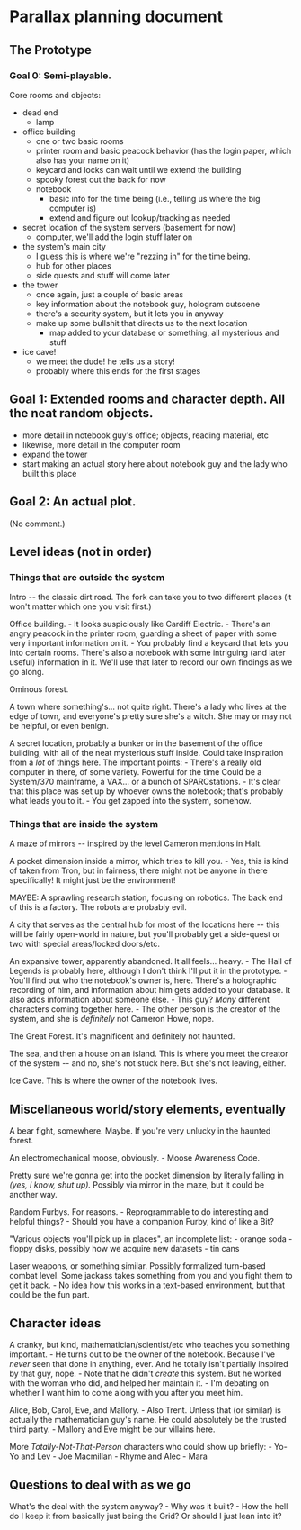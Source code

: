 # Parallax planning document

## The Prototype
### Goal 0: Semi-playable.
Core rooms and objects:
- dead end
    - lamp
- office building
    - one or two basic rooms
    - printer room and basic peacock behavior (has the login paper, which also has your name on it)
    - keycard and locks can wait until we extend the building
    - spooky forest out the back for now
    - notebook
        - basic info for the time being (i.e., telling us where the big computer is)
        - extend and figure out lookup/tracking as needed
- secret location of the system servers (basement for now)
    - computer, we'll add the login stuff later on
- the system's main city
    - I guess this is where we're "rezzing in" for the time being.
    - hub for other places
    - side quests and stuff will come later
- the tower
    - once again, just a couple of basic areas
    - key information about the notebook guy, hologram cutscene
    - there's a security system, but it lets you in anyway
    - make up some bullshit that directs us to the next location
        - map added to your database or something, all mysterious and stuff
- ice cave!
    - we meet the dude! he tells us a story!
    - probably where this ends for the first stages


## Goal 1: Extended rooms and character depth. All the neat random objects.
- more detail in notebook guy's office; objects, reading material, etc
- likewise, more detail in the computer room
- expand the tower
- start making an actual story here about notebook guy and the lady who built this place

## Goal 2: An actual plot.
(No comment.)

## Level ideas (not in order)
### Things that are outside the system
Intro -- the classic dirt road. The fork can take you to two different places (it won't matter which one you visit first.)

Office building.
    - It looks suspiciously like Cardiff Electric.
    - There's an angry peacock in the printer room, guarding a sheet of paper with some very important information on it.
    - You probably find a keycard that lets you into certain rooms. There's also a notebook with some intriguing (and later useful) information in it. We'll use that later to record our own findings as we go along.

Ominous forest.

A town where something's... not quite right. There's a lady who lives at the edge of town, and everyone's pretty sure she's a witch. She may or may not be helpful, or even benign.

A secret location, probably a bunker or in the basement of the office building, with all of the neat mysterious stuff inside. Could take inspiration from a _lot_ of things here. The important points:
    - There's a really old computer in there, of some variety. Powerful for the time Could be a System/370 mainframe, a VAX... or a bunch of SPARCstations.
    - It's clear that this place was set up by whoever owns the notebook; that's probably what leads you to it.
    - You get zapped into the system, somehow.



### Things that are inside the system
A maze of mirrors -- inspired by the level Cameron mentions in Halt.

A pocket dimension inside a mirror, which tries to kill you.
    - Yes, this is kind of taken from Tron, but in fairness, there might not be anyone in there specifically! It might just be the environment!

MAYBE: A sprawling research station, focusing on robotics. The back end of this is a factory. The robots are probably evil.

A city that serves as the central hub for most of the locations here -- this will be fairly open-world in nature, but you'll probably get a side-quest or two with special areas/locked doors/etc.

An expansive tower, apparently abandoned. It all feels... heavy.
    - The Hall of Legends is probably here, although I don't think I'll put it in the prototype.
    - You'll find out who the notebook's owner is, here. There's a holographic recording of him, and information about him gets added to your database. It also adds information about someone else.
    - This guy? _Many_ different characters coming together here.
    - The other person is the creator of the system, and she is _definitely_ not Cameron Howe, nope.

The Great Forest. It's magnificent and definitely not haunted.

The sea, and then a house on an island. This is where you meet the creator of the system -- and no, she's not stuck here. But she's not leaving, either.

Ice Cave. This is where the owner of the notebook lives.



## Miscellaneous world/story elements, eventually
A bear fight, somewhere. Maybe. If you're very unlucky in the haunted forest.

An electromechanical moose, obviously.
    - Moose Awareness Code.

Pretty sure we're gonna get into the pocket dimension by literally falling in _(yes, I know, shut up)._ Possibly via mirror in the maze, but it could be another way.

Random Furbys. For reasons.
    - Reprogrammable to do interesting and helpful things?
    - Should you have a companion Furby, kind of like a Bit?

"Various objects you'll pick up in places", an incomplete list:
    - orange soda
    - floppy disks, possibly how we acquire new datasets
    - tin cans

Laser weapons, or something similar. Possibly formalized turn-based combat level. Some jackass takes something from you and you fight them to get it back.
    - No idea how this works in a text-based environment, but that could be the fun part.

## Character ideas
A cranky, but kind, mathematician/scientist/etc who teaches you something important.
    - He turns out to be the owner of the notebook. Because I've _never_ seen that done in anything, ever. And he totally isn't partially inspired by that guy, nope.
    - Note that he didn't _create_ this system. But he worked with the woman who did, and helped her maintain it.
    - I'm debating on whether I want him to come along with you after you meet him.

Alice, Bob, Carol, Eve, and Mallory.
    - Also Trent. Unless that (or similar) is actually the mathematician guy's name. He could absolutely be the trusted third party.
    - Mallory and Eve might be our villains here.

More _Totally-Not-That-Person_ characters who could show up briefly:
    - Yo-Yo and Lev
    - Joe Macmillan
    - Rhyme and Alec
    - Mara


## Questions to deal with as we go
What's the deal with the system anyway?
    - Why was it built?
    - How the hell do I keep it from basically just being the Grid? Or should I just lean into it?
